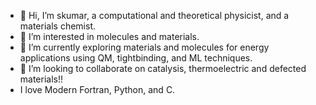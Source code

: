 - 👋 Hi, I’m skumar, a computational and theoretical physicist, and a materials chemist.
- 👀 I’m interested in molecules and materials.
- 🌱 I’m currently exploring materials and molecules for energy applications using QM, tightbinding, and ML techniques.
- 💞️ I’m looking to collaborate on catalysis, thermoelectric and defected materials!!
- I love Modern Fortran, Python, and C.
